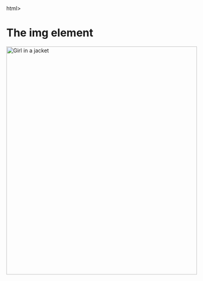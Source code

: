 
<html>html>
<body>

<h1>The img element</h1>

<img src="img_girl.jpg" alt="Girl in a jacket" width="500" height="600">
</body>
</html>
